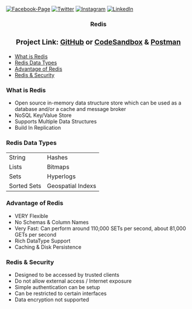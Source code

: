 [![Facebook-Page][facebook-shield]][facebook-url]
[![Twitter][twitter-shield]][twitter-url]
[![Instagram][instagram-shield]][instagram-url]
[![LinkedIn][linkedin-shield]][linkedin-url]

<p align="center">
  <h3 align="center">Redis
  <div align="center"><h3>Project Link: <a href="https://github.com/rsshonjoydas/redis-node-cache">GitHub</a> or <a href="https://codesandbox.io/s/github/rsshonjoydas/redis-node-cache/tree/main">CodeSandbox</a> & <a href="https://lively-satellite-605194.postman.co/workspace/MERN-Practice~6b134041-1638-456b-8ad2-f72897d12854/collection/16973119-5f60b1e6-58f8-4832-8605-911a9983fde3?ctx=documentation">Postman</a></h3></div></h3>

- [What is Redis](#what-is-redis)
- [Redis Data Types](#redis-data-types)
- [Advantage of Redis](#advantage-of-redis)
- [Redis & Security](#redis-security)

### What is Redis

- Open source in-memory data structure store which can be used as a database and/or a cache and message broker
- NoSQL Key/Value Store
- Supports Multiple Data Structures
- Build In Replication

### Redis Data Types
|             |                     |
| ------------| --------------------|
| String      | Hashes              |
| Lists       | Bitmaps             |
| Sets        | Hyperlogs           |
| Sorted Sets | Geospatial Indexs   

### Advantage of Redis

- VERY Flexible
- No Schemas & Column Names
- Very Fast: Can perform around 110,000 SETs per second, about 81,000 GETs per second
- Rich DataType Support
- Caching & Disk Persistence

### Redis & Security

- Designed to be accessed by trusted clients
- Do not allow external access / Internet exposure
- Simple authentication can be setup
- Can be restricted to certain interfaces
- Data encryption not supported

<!-- MARKDOWN LINKS & IMAGES -->

[facebook-shield]: https://img.shields.io/badge/-Facebook-black.svg?style=flat-square&logo=facebook&color=555&logoColor
[facebook-url]: https://facebook.com/rsshonjoydas
[twitter-shield]: https://img.shields.io/badge/-Facebook-black.svg?style=flat-square&logo=twitter&color=555&logoColor
[twitter-url]: https://twitter.com/rsshonjoydas
[instagram-shield]: https://img.shields.io/badge/-Instagram-black.svg?style=flat-square&logo=instagram&color=555&logoColor
[instagram-url]: https://instagram.com/rsshonjoydas
[linkedin-shield]: https://img.shields.io/badge/-LinkedIn-black.svg?style=flat-square&logo=linkedin&colorB
[linkedin-url]: https://linkedin.com/in/rsshonjoydas
